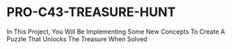 # PRO-C43-TREASURE-HUNT
In This Project, You Will Be Implementing Some New Concepts To Create A Puzzle That Unlocks The Treasure When Solved
